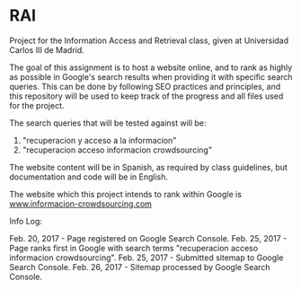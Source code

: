 # RAI

Project for the Information Access and Retrieval class, given at Universidad Carlos III de Madrid.

The goal of this assignment is to host a website online, and to rank as highly as possible in Google's search results when providing it with specific search queries. This can be done by following SEO practices and principles, and this repository will be used to keep track of the progress and all files used for the project.

The search queries that will be tested against will be:
  1. "recuperacion y acceso a la informacion"
  2. "recuperacion acceso informacion crowdsourcing"

The website content will be in Spanish, as required by class guidelines, but documentation and code will be in English.

The website which this project intends to rank within Google is www.informacion-crowdsourcing.com

Info Log:

Feb. 20, 2017 - Page registered on Google Search Console.
Feb. 25, 2017 - Page ranks first in Google with search terms "recuperacion acceso informacion crowdsourcing".
Feb. 25, 2017 - Submitted sitemap to Google Search Console.
Feb. 26, 2017 - Sitemap processed by Google Search Console.
